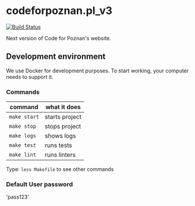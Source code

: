 # codeforpoznan.pl_v3

[![Build Status](https://travis-ci.com/CodeForPoznan/codeforpoznan.pl_v3.svg?branch=master)](https://travis-ci.com/CodeForPoznan/codeforpoznan.pl_v3)

Next version of Code for Poznan's website.

## Development environment
We use Docker for development purposes. To start working, your computer needs to support it.

### Commands
| command      | what it does   |
|--------------|----------------|
| `make start` | starts project |
| `make stop`  | stops project  |
| `make logs`  | shows logs     |
| `make test`  | runs tests     |
| `make lint`  | runs linters   |

Type: `less Makefile` to see other commands

### Default User password
'pass123'
